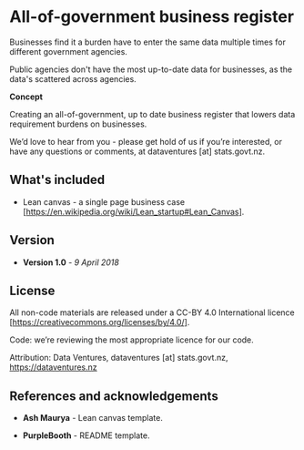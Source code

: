 # All-of-government business register

Businesses find it a burden have to enter the same data multiple times for different government agencies.

Public agencies don't have the most up-to-date data for businesses, as the data's scattered across agencies.

**Concept** 

Creating an all-of-government, up to date business register that lowers data requirement burdens on businesses.

We’d love to hear from you - please get hold of us if you’re interested, or have any questions or comments, at dataventures [at] stats.govt.nz.

## What's included

* Lean canvas - a single page business case [https://en.wikipedia.org/wiki/Lean_startup#Lean_Canvas].

## Version

* **Version 1.0** - *9 April 2018*

## License

All non-code materials are released under a CC-BY 4.0 International licence [https://creativecommons.org/licenses/by/4.0/].

Code: we’re reviewing the most appropriate licence for our code.

Attribution: Data Ventures, dataventures [at] stats.govt.nz, https://dataventures.nz

## References and acknowledgements

* **Ash Maurya** - Lean canvas template.

* **PurpleBooth** - README template.

